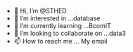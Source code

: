 - 👋 Hi, I’m @STHED
- 👀 I’m interested in ...database 
- 🌱 I’m currently learning ...BcomIT 
- 💞️ I’m looking to collaborate on ...data3
- 📫 How to reach me ...
My email 
<!---
STHED/STHED is a ✨ special ✨ repository because its `README.md` (this file) appears on your GitHub profile.
You can click the Preview link to take a look at your changes.
--->
